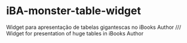 iBA-monster-table-widget
========================

Widget para apresentação de tabelas gigantescas no iBooks Author /// Widget for presentation of huge tables in iBooks Author
